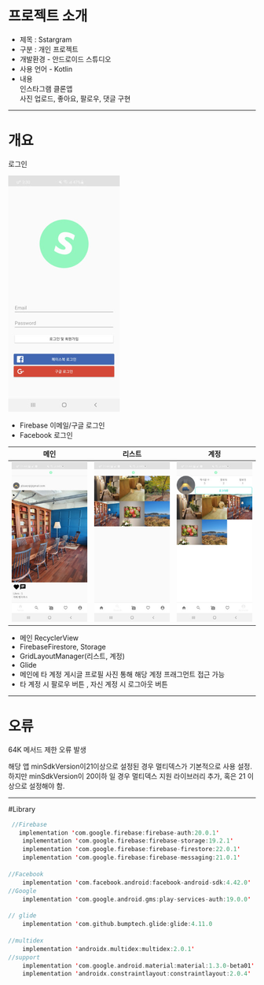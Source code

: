 # 프로젝트 소개
- 제목 : Sstargram
- 구분 : 개인 프로젝트
- 개발환경 - 안드로이드 스튜디오
- 사용 언어 - Kotlin
- 내용  
인스타그램 클론앱   
사진 업로드, 좋아요, 팔로우, 댓글 구현

---
# 개요
로그인

![image1](https://github.com/jdsaeyqo/project-SNS/blob/master/app/src/main/res/drawable/sns_image_1.jpg)  

- Firebase 이메일/구글 로그인
- Facebook 로그인

메인 | 리스트 | 계정
:------:|:-------:|:------:|
![image3](https://github.com/jdsaeyqo/project-SNS/blob/master/app/src/main/res/drawable/sns_image_3.jpg)|![image2](https://github.com/jdsaeyqo/project-SNS/blob/master/app/src/main/res/drawable/sns_image_2.jpg)|![image5](https://github.com/jdsaeyqo/project-SNS/blob/master/app/src/main/res/drawable/sns_image_5.jpg)

- 메인 RecyclerView
- FirebaseFirestore, Storage
- GridLayoutManager(리스트, 계정)
- Glide
- 메인에 타 계정 게시글 프로필 사진 통해 해당 계정 프래그먼트 접근 가능 
- 타 계정 시 팔로우 버튼 , 자신 계정 시 로그아웃 버튼  
---
# 오류
64K 메서드 제한 오류 발생  

해당 앱 minSdkVersion이21이상으로 설정된 경우 멀티덱스가 기본적으로 사용 설정.  
하지만 minSdkVersion이 20이하 일 경우 멀티덱스 지원 라이브러리 추가, 혹은 21 이상으로 설정해야 함.  

---
#Library
~~~kotlin  
 //Firebase
   implementation 'com.google.firebase:firebase-auth:20.0.1'
    implementation 'com.google.firebase:firebase-storage:19.2.1'
    implementation 'com.google.firebase:firebase-firestore:22.0.1'
    implementation 'com.google.firebase:firebase-messaging:21.0.1'
    
//Facebook
    implementation 'com.facebook.android:facebook-android-sdk:4.42.0'
//Google
    implementation 'com.google.android.gms:play-services-auth:19.0.0'
  
// glide
    implementation 'com.github.bumptech.glide:glide:4.11.0
    
//multidex
    implementation 'androidx.multidex:multidex:2.0.1'
//support
    implementation 'com.google.android.material:material:1.3.0-beta01'
    implementation 'androidx.constraintlayout:constraintlayout:2.0.4'
~~~







